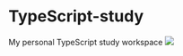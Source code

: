 # TypeScript-study

My personal TypeScript study workspace
<img src="https://img.shields.io/badge/TypeScript-3178C6?style=flat-square&logo=typescript&logoColor=white">
